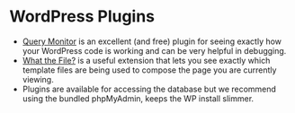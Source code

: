 # WordPress Plugins
- [Query Monitor](https://querymonitor.com/) is an excellent (and free) plugin for seeing exactly how your WordPress code is working and can be very helpful in debugging.
- [What the File?](https://www.barrykooij.com/what-the-file/) is a useful extension that lets you see exactly which template files are being used to compose the page you are currently viewing.
- Plugins are available for accessing the database but we recommend using the bundled phpMyAdmin, keeps the WP install slimmer.